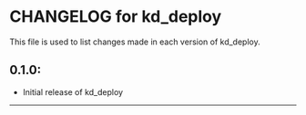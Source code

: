 # CHANGELOG for kd_deploy

This file is used to list changes made in each version of kd_deploy.

## 0.1.0:

* Initial release of kd_deploy

- - - 

